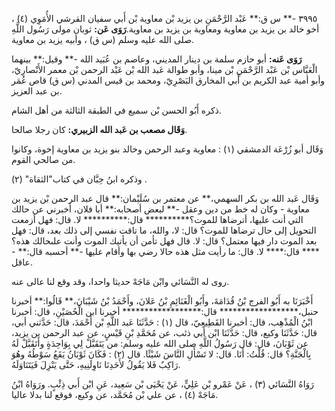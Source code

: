 ٣٩٩٥ -** س ق:** عَبْد الرَّحْمَنِ بن يزيد بْن معاوية بْن أَبي سفيان القرشي الأُمَوِي (٤) ، أخو خالد بن يزيد بن معاوية ومعاوية بن يزيد بن معاوية.**رَوَى عَن:** ثوبان مولى رَسُول اللَّهِ صلى الله عليه وسلم (س ق) ، وأبيه يزيد بن معاوية.

**رَوَى عَنه:** أبو حازم سلمة بن دينار المديني، وعاصم بن عُبَيد الله -** وقيل:** بينهما الْعَبَّاس بْن عَبْد الرَّحْمَنِ بْن مينا، وأبو طوالة عَبد الله بْن عَبْد الرحمن بْن معمر الأَنْصارِيّ، وأبو أمية عبد الكريم بن أَبي المخارق البَصْرِيّ، ومحمد بن قيس المدني (س ق) قاص عُمَر بن عبد العزيز.

ذكره أَبُو الحسن بْن سميع في الطبقة الثالثة من أهل الشام.

**وَقَال مصعب بن عَبد الله الزبيري:** كان رجلا صالحا.

وَقَال أبو زُرْعَة الدمشقي (١) : معاوية وعبد الرحمن وخالد بنو يزيد بن معاوية إخوة، وكانوا من صالحي القوم.

وذكره ابنُ حِبَّان في كتاب"الثقاة" (٢) .

وَقَال عَبد الله بن بكر السهمي،** عن معتمر بن سُلَيْمان:** قال عبد الرحمن بْن يزيد بن معاوية - وكان له خط من دين وعقل -** لبعض أصحابه:** أبا فلان، أخبرني عن حالك التي أنت عليها، أترضاها للموت؟********** قال:********** لا. قال: فهل أزمعت التحويل إلى حال ترضاها للموت؟ قال: لا، والله، ما تاقت نفسي إلى ذلك بعد، قال: فهل بعد الموت دار فيها معتمل؟ قال: لا. قال فهل تأمن أن يأتيك الموت وأنت علىحالك هذه؟**** قال:**** لا. قال: ما رأيت مثل هذه حالا رضي بها وأقام عليها -** أحسبه قال:** - عاقل.

روى له النَّسَائي وابْن مَاجَهْ حديثا واحدا، وقد وقع لنا عالى عنه.

أَخْبَرَنَا به أَبُو الفرج بْنُ قُدَامَةَ، وأَبُو الْغَنَائِمِ بْنُ عَلانَ، وأَحْمَدُ بْنُ شَيْبَانَ،** قَالُوا:** أخبرنا حنبل،****************** قال:****************** أخبرنا ابن الْحُصَيْنِ، قال: أخبرنا ابْنُ الْمُذْهِب، قال: أخبرنا القَطِيعِيّ، قال (١) : حَدَّثَنَا عَبد اللَّهِ بْن أَحْمَدَ، قال: حَدَّثني أبي، قال: حَدَّثَنَا وكيع، قال: حَدَّثَنَا ابْن أَبي ذئب، عن مُحَمَّدِ بْنِ قَيْسٍ، عن عبد الرحمن بن يزيد، عن ثَوْبَانَ، قال: قال رَسُولُ اللَّهِ صلى الله عليه وسلم: من يَتَقَبَّلْ لِي بِوَاحِدَةٍ وأَتَقَبَّلْ لَهُ بِالْجَنَّةِ؟ قال: قُلْتُ: أَنَا. قال: لا تَسْأَلِ النَّاسَ شَيْئًا. قال (٢) : فَكَانَ ثَوْبَانُ يَقَعُ سَوْطُهُ وهُوَ رَاكِبٌ فَلا يَقُولُ لأَحَدِنَا نَاوِلَنِيهِ، حَتَّى يَنْزِلَ فَيَتَنَاوَلَهُ.

رَوَاهُ النَّسَائي (٣) ، عَنْ عَمْرو بْن عَلِيٍّ، عَنْ يَحْيَى بْن سَعِيد، عَنِ ابْن أَبي ذِئْبٍ. ورَوَاهُ ابْنُ مَاجَهْ (٤) ، عن علي بْن مُحَمَّد، عن وكيع، فوقع لنا بدلا عاليا.